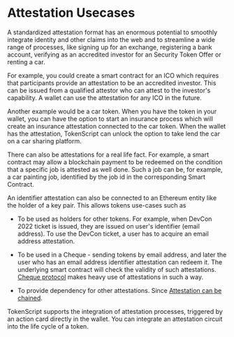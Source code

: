 # Attestation Usecases

A standardized attestation format has an enormous potential to smoothly integrate identity and other claims into the web and to streamline a wide range of processes, like signing up for an exchange, registering a bank account, verifying as an accredited investor for an Security Token Offer or renting a car.

For example, you could create a smart contract for an ICO which requires that participants provide an attestation to be an accredited investor. This can be issued from a qualified attestor who can attest to the investor's capability. A wallet can use the attestation for any ICO in the future.

Another example would be a car token. When you have the token in your wallet, you can have the option to start an insurance process which will create an insurance attestation connected to the car token. When the wallet has the attestation, TokenScript can unlock the option to take lend the car on a car sharing platform.

There can also be attestations for a real life fact. For example, a smart contract may allow a blockchain payment to be redeemed on the condition that a specific job is attested as well done. Such a job can be, for example, a car painting job, identified by the job id in the corresponding Smart Contract.

An identifier attestation can also be connected to an Ethereum entity like the holder of a key pair. This allows tokens use-cases such as

- To be used as holders for other tokens. For example, when DevCon 2022 ticket is issued, they are issued on user's identifier (email address). To use the DevCon ticket, a user has to acquire an email address attestation.
- To be used in a Cheque - sending tokens by email address, and later the user who has an email address identifier attestation can redeem it. The underlying smart contract will check the validity of such attestations. [Cheque protocol](../ChequeProtocol.dita) makes heavy use of attestations in such a way.

- To provide dependency for other attestations. Since [Attestation can be chained](../AttestationChained.dita).

TokenScript supports the integration of attestation processes, triggered by an action card directly in the wallet. You can integrate an attestation circuit into the life cycle of a token.